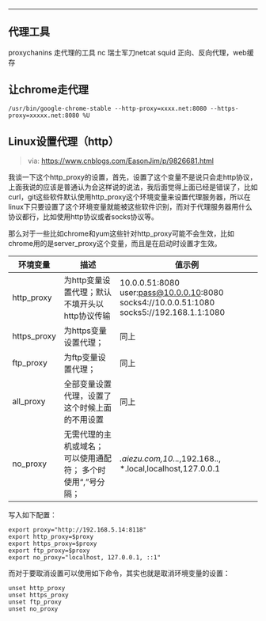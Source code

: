 ---



## 代理工具

proxychanins 走代理的工具
nc 瑞士军刀netcat
squid 正向、反向代理，web缓存



## 让chrome走代理

```
/usr/bin/google-chrome-stable --http-proxy=xxxx.net:8080 --https-proxy=xxxxx.net:8080 %U
```

## Linux设置代理（http）

> via: <https://www.cnblogs.com/EasonJim/p/9826681.html>

我谈一下这个http_proxy的设置，首先，设置了这个变量不是说只会走http协议，上面我说的应该是普通认为会这样说的说法，我后面觉得上面已经是错误了，比如curl，git这些软件默认使用http_proxy这个环境变量来设置代理服务器，所以在linux下只要设置了这个环境变量就能被这些软件识别，而对于代理服务器用什么协议都行，比如使用http协议或者socks协议等。

那么对于一些比如chrome和yum这些针对http_proxy可能不会生效，比如chrome用的是server_proxy这个变量，而且是在启动时设置才生效。

| 环境变量    | 描述                                                         | 值示例                                                       |
| ----------- | ------------------------------------------------------------ | ------------------------------------------------------------ |
| http_proxy  | 为http变量设置代理；默认不填开头以http协议传输               | 10.0.0.51:8080 user:pass@10.0.0.10:8080 socks4://10.0.0.51:1080 socks5://192.168.1.1:1080 |
| https_proxy | 为https变量设置代理；                                        | 同上                                                         |
| ftp_proxy   | 为ftp变量设置代理；                                          | 同上                                                         |
| all_proxy   | 全部变量设置代理，设置了这个时候上面的不用设置               | 同上                                                         |
| no_proxy    | 无需代理的主机或域名； 可以使用通配符； 多个时使用“,”号分隔； | *.aiezu.com,10.*.*.*,192.168.*.*, *.local,localhost,127.0.0.1 |

写入如下配置：

```
export proxy="http://192.168.5.14:8118"
export http_proxy=$proxy
export https_proxy=$proxy
export ftp_proxy=$proxy
export no_proxy="localhost, 127.0.0.1, ::1"
```

而对于要取消设置可以使用如下命令，其实也就是取消环境变量的设置：

```
unset http_proxy
unset https_proxy
unset ftp_proxy
unset no_proxy
```